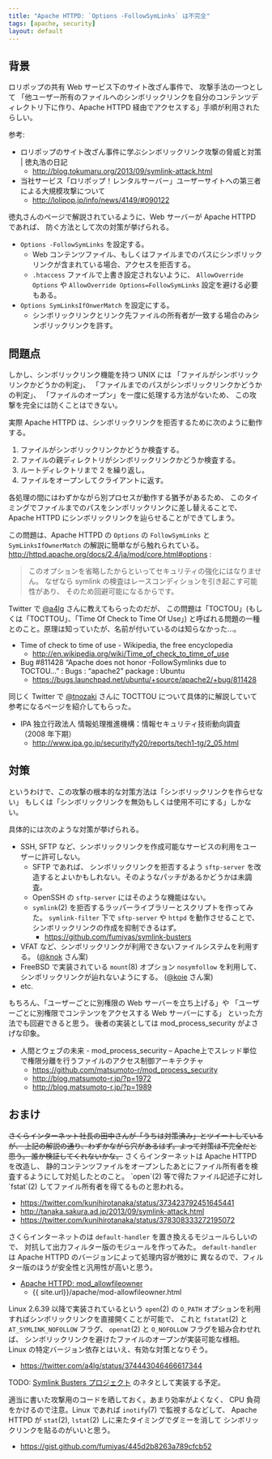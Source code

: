 ```yaml
---
title: "Apache HTTPD: `Options -FollowSymLinks` は不完全"
tags: [apache, security]
layout: default
---
```


## 背景

ロリポップの共有 Web サービス下のサイト改ざん事件で、
攻撃手法の一つとして
「他ユーザー所有のファイルへのシンボリックリンクを自分のコンテンツディレクトリ下に作り、Apache HTTPD 経由でアクセスする」手順が利用されたらしい。

参考:

  * ロリポップのサイト改ざん事件に学ぶシンボリックリンク攻撃の脅威と対策 | 徳丸浩の日記
    * http://blog.tokumaru.org/2013/09/symlink-attack.html
  * 当社サービス「ロリポップ！レンタルサーバー」ユーザーサイトへの第三者による大規模攻撃について
    * http://lolipop.jp/info/news/4149/#090122

徳丸さんのページで解説されているように、Web サーバーが Apache HTTPD であれば、
防ぐ方法として次の対策が挙げられる。

  * `Options -FollowSymLinks` を設定する。
    * Web コンテンツファイル、もしくはファイルまでのパスにシンボリックリンクが含まれている場合、アクセスを拒否する。
    * `.htaccess` ファイルで上書き設定されないように、
      `AllowOverride Options` や `AllowOverride Options=FollowSymLinks`
      設定を避ける必要もある。
  * `Options SymLinksIfOnwerMatch` を設定にする。
    * シンボリックリンクとリンク先ファイルの所有者が一致する場合のみシンボリックリンクを許す。

## 問題点

しかし、シンボリックリンク機能を持つ UNIX には
「ファイルがシンボリックリンクかどうかの判定」、
「ファイルまでのパスがシンボリックリンクかどうかの判定」、
「ファイルのオープン」を一度に処理する方法がないため、
この攻撃を完全には防くことはできない。

実際 Apache HTTPD は、シンボリックリンクを拒否するために次のように動作する。

  1. ファイルがシンボリックリンクかどうか検査する。
  2. ファイルの親ディレクトリがシンボリックリンクかどうか検査する。
  3. ルートディレクトリまで 2 を繰り返し。
  4. ファイルをオープンしてクライアントに返す。

各処理の間にはわずかながら別プロセスが動作する猶予があるため、
このタイミングでファイルまでのパスをシンボリックリンクに差し替えることで、
Apache HTTPD にシンボリックリンクを辿らせることができてしまう。

この問題は、Apache HTTPD の `Options` の `FollowSymLinks` と
`SymLinksIfOwnerMatch` の解説に簡単ながら触れられている。
http://httpd.apache.org/docs/2.4/ja/mod/core.html#options :

> このオプションを省略したからといってセキュリティの強化にはなりません。 
> なぜなら symlink の検査はレースコンディションを引き起こす可能性があり、
> そのため回避可能になるからです。

Twitter で [@a4lg](https://twitter.com/a4lg) さんに教えてもらったのだが、
この問題は「TOCTOU」(もしくは「TOCTTOU」、「Time Of Check to Time Of Use」)
と呼ばれる問題の一種とのこと。原理は知っていたが、名前が付いているのは知らなかった…。

  * Time of check to time of use - Wikipedia, the free encyclopedia
    * http://en.wikipedia.org/wiki/Time_of_check_to_time_of_use
  * Bug #811428 “Apache does not honor -FollowSymlinks due to TOCTOU...” : Bugs : “apache2” package : Ubuntu
    * https://bugs.launchpad.net/ubuntu/+source/apache2/+bug/811428

同じく Twitter で [@tnozaki](https://twitter.com/tnozaki) さんに
TOCTTOU について具体的に解説していて参考になるページを紹介してもらった。

  * IPA 独立行政法人 情報処理推進機構：情報セキュリティ技術動向調査（2008 年下期）
    * http://www.ipa.go.jp/security/fy20/reports/tech1-tg/2_05.html

## 対策

というわけで、この攻撃の根本的な対策方法は「シンボリックリンクを作らせない」
もしくは「シンボリックリンクを無効もしくは使用不可にする」しかない。

具体的には次のような対策が挙げられる。

  * SSH, SFTP など、シンボリックリンクを作成可能なサービスの利用をユーザーに許可しない。
    * SFTP であれば、 シンボリックリンクを拒否するよう `sftp-server`
      を改造するとよいかもしれない。そのようなパッチがあるかどうかは未調査。
    * OpenSSH の `sftp-server` にはそのような機能はない。
    * `symlink`(2) を拒否するラッパーライブラリーとスクリプトを作ってみた。
      `symlink-filter` 下で `sftp-server` や `httpd` を動作させることで、
      シンボリックリンクの作成を抑制できるはず。
      * https://github.com/fumiyas/symlink-busters
  * VFAT など、シンボリックリンクが利用できないファイルシステムを利用する。
    ([@knok](https://twitter.com/knok) さん案)
  * FreeBSD で実装されている `mount`(8) オプション `nosymfollow` を利用して、
    シンボリックリンクが辿れないようにする。
    ([@koie](https://twitter.com/koie) さん案)
  * etc.

もちろん、「ユーザーごとに別権限の Web サーバーを立ち上げる」や
「ユーザーごとに別権限でコンテンツをアクセスする Web サーバーにする」
といった方法でも回避できると思う。
後者の実装としては mod_process_security がよさげな印象。

  * 人間とウェブの未来 - mod_process_security – Apache上でスレッド単位で権限分離を行うファイルのアクセス制御アーキテクチャ
    * https://github.com/matsumoto-r/mod_process_security
    * http://blog.matsumoto-r.jp/?p=1972
    * http://blog.matsumoto-r.jp/?p=1989

## おまけ

<del>
さくらインターネット社長の田中さんが「うちは対策済み」とツイートしているが、
上記の解説の通り、わずかながら穴があるはず。よって対策は不完全だと思う。
誰か検証してくれないかな。</del>
さくらインターネットは Apache HTTPD を改造し、
静的コンテンツファイルをオープンしたあとにファイル所有者を検査するようにして対処したとのこと。
`open`(2) 等で得たファイル記述子に対し
`fstat`(2) してファイル所有者を得てるものと思われる。

  * https://twitter.com/kunihirotanaka/status/373423792451645441
  * http://tanaka.sakura.ad.jp/2013/09/symlink-attack.html
  * https://twitter.com/kunihirotanaka/status/378308333272195072

さくらインターネットのは `default-handler` を置き換えるモジュールらしいので、
対抗して出力フィルター版のモジュールを作ってみた。
`default-handler` は Apache HTTPD のバージョンによって処理内容が微妙に
異なるので、フィルター版のほうが安全性と汎用性が高いと思う。

  * [Apache HTTPD: mod_allowfileowner](apache/mod-allowfileowner.html)
    * {{ site.url}}/apache/mod-allowfileowner.html

Linux 2.6.39 以降で実装されているという `open`(2) の
`O_PATH` オプションを利用すればシンボリックリンクを直接開くことが可能で、
これと `fstatat`(2) と `AT_SYMLINK_NOFOLLOW` フラグ、
`openat`(2) と `O_NOFOLLOW` フラグを組み合わせれば、
シンボリックリンクを避けたファイルのオープンが実装可能な様相。
Linux の特定バージョン依存とはいえ、有効な対策となりそう。

  * https://twitter.com/a4lg/status/374443046466617344

TODO: [Symlink Busters プロジェクト](https://github.com/fumiyas/symlink-busters)
のネタとして実装する予定。

適当に書いた攻撃用のコードを晒しておく。あまり効率がよくなく、
CPU 負荷をかけるので注意。Linux であれば `inotify`(7) で監視するなどして、
Apache HTTPD が `stat`(2), `lstat`(2) しに来たタイミングでダミーを消して
シンボリックリンクを貼るのがいいと思う。

  * https://gist.github.com/fumiyas/445d2b8263a789cfcb52

